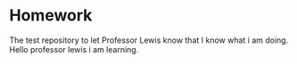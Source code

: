 # Homework
The test repository to let Professor Lewis know that I know what i am doing.
Hello professor lewis i am learning.
